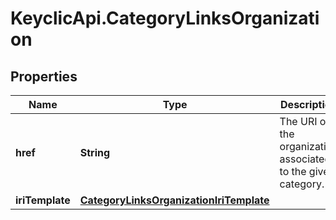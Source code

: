 # KeyclicApi.CategoryLinksOrganization

## Properties
Name | Type | Description | Notes
------------ | ------------- | ------------- | -------------
**href** | **String** | The URI of the organization associated to the given category. | [optional] 
**iriTemplate** | [**CategoryLinksOrganizationIriTemplate**](CategoryLinksOrganizationIriTemplate.md) |  | [optional] 


